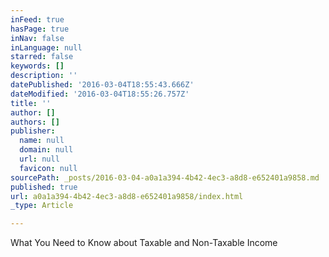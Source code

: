 ```yaml
---
inFeed: true
hasPage: true
inNav: false
inLanguage: null
starred: false
keywords: []
description: ''
datePublished: '2016-03-04T18:55:43.666Z'
dateModified: '2016-03-04T18:55:26.757Z'
title: ''
author: []
authors: []
publisher:
  name: null
  domain: null
  url: null
  favicon: null
sourcePath: _posts/2016-03-04-a0a1a394-4b42-4ec3-a8d8-e652401a9858.md
published: true
url: a0a1a394-4b42-4ec3-a8d8-e652401a9858/index.html
_type: Article

---
```

What You Need to Know about Taxable and Non-Taxable Income